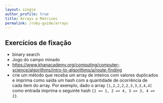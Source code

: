 ```yaml
---
layout: single
author_profile: true
title: Arrays e Matrizes
permalink: /ruby-guide/arrays
---
```


## Exercícios de fixação
- binary search
- Jogo do campo minado
- https://www.khanacademy.org/computing/computer-science/algorithms/intro-to-algorithms/a/route-finding
- crie um método que receba um array de inteiros com valores duplicados e imprima como saída um hash com a quantidade de ocorrência de cada item do array. Por exemplo, dado o array ```[1,2,2,2,2,3,3,3,4,4]``` como entrada imprima o seguinte hash ```{1 => 1, 2 => 4, 3 => 3, 4 => 2}```.
<!-- https://medium.com/@zoebai_70369/variable-scope-ruby-and-javascript-b08716cb8fcd -->
